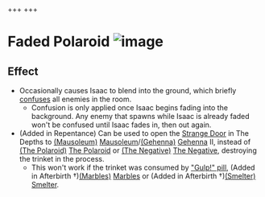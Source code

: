 +++
+++

 # Faded Polaroid ![image](/image/Faded_Polaroid.png) 

Effect
--------


* Occasionally causes Isaac to blend into the ground, which briefly [confuses](/wiki/Confusion "Confusion") all enemies in the room.
	+ Confusion is only applied once Isaac begins fading into the background. Any enemy that spawns while Isaac is already faded won't be confused until Isaac fades in, then out again.
* (Added in Repentance) Can be used to open the [Strange Door](/wiki/A_Strange_Door "A Strange Door") in The Depths to [(Mausoleum)](/wiki/Mausoleum "Mausoleum") [Mausoleum](/wiki/Mausoleum "Mausoleum")/[(Gehenna)](/wiki/Gehenna "Gehenna") [Gehenna](/wiki/Gehenna "Gehenna") II, instead of [(The Polaroid)](/wiki/The_Polaroid "The Polaroid") [The Polaroid](/wiki/The_Polaroid "The Polaroid") or [(The Negative)](/wiki/The_Negative "The Negative") [The Negative](/wiki/The_Negative "The Negative"), destroying the trinket in the process.
	+ This won't work if the trinket was consumed by ["Gulp!" pill](/wiki/Gulp! "Gulp!"), (Added in Afterbirth †)[(Marbles)](/wiki/Marbles "Marbles") [Marbles](/wiki/Marbles "Marbles") or (Added in Afterbirth †)[(Smelter)](/wiki/Smelter "Smelter") [Smelter](/wiki/Smelter "Smelter").


